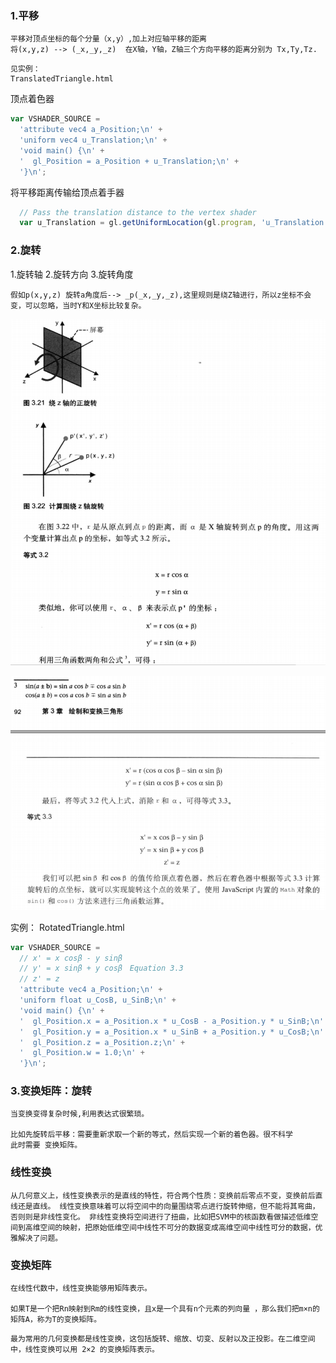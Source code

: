 ### 1.平移
```
平移对顶点坐标的每个分量（x,y）,加上对应轴平移的距离
将(x,y,z) --> (_x,_y,_z)  在X轴，Y轴，Z轴三个方向平移的距离分别为 Tx,Ty,Tz.
```
```
见实例：
TranslatedTriangle.html
```
顶点着色器
```js
var VSHADER_SOURCE =
  'attribute vec4 a_Position;\n' +
  'uniform vec4 u_Translation;\n' +
  'void main() {\n' +
  '  gl_Position = a_Position + u_Translation;\n' +
  '}\n';
```
将平移距离传输给顶点着手器
```js
  // Pass the translation distance to the vertex shader
  var u_Translation = gl.getUniformLocation(gl.program, 'u_Translation');
```

### 2.旋转
1.旋转轴
2.旋转方向
3.旋转角度
```
假如p(x,y,z) 旋转a角度后--> _p(_x,_y,_z),这里规则是绕Z轴进行，所以z坐标不会变，可以忽略，当时Y和X坐标比较复杂。
```

![](../assets/img-webGl/旋转1.png)

![](../assets/img-webGl/旋转2.png)

实例：
RotatedTriangle.html
```js
var VSHADER_SOURCE =
  // x' = x cosβ - y sinβ
  // y' = x sinβ + y cosβ　Equation 3.3
  // z' = z
  'attribute vec4 a_Position;\n' +
  'uniform float u_CosB, u_SinB;\n' +
  'void main() {\n' +
  '  gl_Position.x = a_Position.x * u_CosB - a_Position.y * u_SinB;\n' +
  '  gl_Position.y = a_Position.x * u_SinB + a_Position.y * u_CosB;\n' +
  '  gl_Position.z = a_Position.z;\n' +
  '  gl_Position.w = 1.0;\n' +
  '}\n';
```
### 3.变换矩阵：旋转
```
当变换变得复杂时候,利用表达式很繁琐。

比如先旋转后平移：需要重新求取一个新的等式，然后实现一个新的着色器。很不科学
此时需要 变换矩阵。
```

### 线性变换
```
从几何意义上，线性变换表示的是直线的特性，符合两个性质：变换前后零点不变，变换前后直线还是直线。 线性变换意味着可以将空间中的向量围绕零点进行旋转伸缩，但不能将其弯曲，否则则是非线性变化。 非线性变换将空间进行了扭曲，比如把SVM中的核函数看做描述低维空间到高维空间的映射，把原始低维空间中线性不可分的数据变成高维空间中线性可分的数据，优雅解决了问题。
```

### 变换矩阵
```
在线性代数中，线性变换能够用矩阵表示。

如果T是一个把Rn映射到Rm的线性变换，且x是一个具有n个元素的列向量 ，那么我们把m×n的矩阵A，称为T的变换矩阵。
```

```
最为常用的几何变换都是线性变换，这包括旋转、缩放、切变、反射以及正投影。在二维空间中，线性变换可以用 2×2 的变换矩阵表示。
```